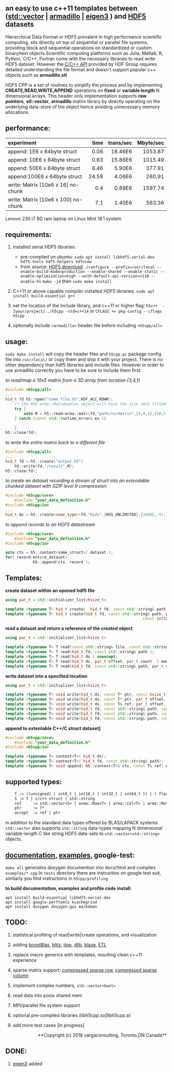<!---

 Copyright (c) 2017 vargaconsulting, Toronto,ON Canada
 Author: Varga, Steven <steven@vargaconsulting.ca>

 Permission is hereby granted, free of charge, to any person obtaining a copy of
 this  software  and associated documentation files (the "Software"), to deal in
 the Software  without   restriction, including without limitation the rights to
 use, copy, modify, merge,  publish,  distribute, sublicense, and/or sell copies
 of the Software, and to  permit persons to whom the Software is furnished to do
 so, subject to the following conditions:

 The above copyright notice and this permission notice shall be included in all
 copies or substantial portions of the Software.

 THE  SOFTWARE IS  PROVIDED  "AS IS",  WITHOUT  WARRANTY  OF ANY KIND, EXPRESS OR
 IMPLIED, INCLUDING BUT NOT LIMITED TO THE WARRANTIES OF MERCHANTABILITY, FITNESS
 FOR A PARTICULAR PURPOSE AND NONINFRINGEMENT.  IN NO EVENT  SHALL THE AUTHORS OR
 COPYRIGHT HOLDERS BE LIABLE FOR ANY  CLAIM,  DAMAGES OR OTHER LIABILITY, WHETHER
 IN  AN  ACTION  OF  CONTRACT, TORT OR  OTHERWISE, ARISING  FROM,  OUT  OF  OR IN
 CONNECTION WITH THE SOFTWARE OR THE USE OR OTHER DEALINGS IN THE SOFTWARE.
--->


an easy to use c++11 templates between ([std::vector][1] | [armadillo][100] | [eigen3][102] ) and [HDF5][3] datasets 
--------------------------------------------------------------------------------------------------------------------

Hierarchical Data Format or HDF5 prevalent in high performance scientific computing, sits directly on top of sequential or parallel file systems, providing block and sequential operations on standardized or custom binary/text objects.Scientific computing platforms such as Julia, Matlab, R, Python, C/C++, Fortran come with the necessary libraries to read write HDF5 dataset. However the [C/C++ API][4] provided by HDF Group requires detailed understanding the file format and doesn't support popular c++ objects such as **armadillo**,**stl**

HDF5 CPP is a set of routines to simplify the process and by implementing **CREATE,READ,WRITE,APPEND** operations on **fixed** or **variable length** N dimensional arrays.
This header only implementation supports **raw pointers**, **stl::vector**, **armadillo**  matrix library by directly operating on the underlying data-store of the object hence avoiding unnecessary memory allocations.

performance: 
------------
|    experiment                               | time  | trans/sec | Mbyte/sec |
|:--------------------------------------------|------:|----------:|----------:|
|append:  1E6 x 64byte struct                 |  0.06 |   16.46E6 |   1053.87 |
|append: 10E6 x 64byte struct                 |  0.63 |   15.86E6 |   1015.49 |
|append: 50E6 x 64byte struct                 |  8.46 |    5.90E6 |    377.91 |
|append:100E6 x 64byte struct                 | 24.58 |    4.06E6 |    260.91 |
|write:  Matrix<float> [10e6 x  16] no-chunk  |  0.4  |    0.89E6 |   1597.74 |
|write:  Matrix<float> [10e6 x 100] no-chunk  |  7.1  |    1.40E6 |    563.36 |

Lenovo 230 i7 8G ram laptop on Linux Mint 18.1 system

requirements:
-------------
1. installed serial HDF5 libraries:
	- pre-compiled on ubuntu: `sudo apt install libhdf5-serial-dev hdf5-tools hdf5-helpers hdfview`
	- from source: [HDF5 download][5]
	`./configure --prefix=/usr/local --enable-build-mode=production --enable-shared --enable-static --enable-optimization=high --with-default-api-version=v110 --enable-hl`
	`make -j4` then `sudo make install`

2. C++11 or above capable compiler installed HDF5 libraries: `sudo apt install build-essential g++`
3. set the location of the include library, and c++11 or higher flag: `h5c++  -Iyour/project/../h5cpp -std=c++14` or `CFLAGS += pkg-config --cflags h5cpp`
4. optionally include `<armadillo>`  header file before including `<h5cpp/all>`

usage:
-------
`sudo make install` will copy the header files and `h5cpp.pc` package config file into `/usr/local/` or copy them and ship it with your project. There is no other dependency than hdf5 libraries and include files. However in order to use armadillo  correctly you have to be sure to include them first.

*to read/map a 10x5 matrix from a 3D array from location {3,4,1}*
```cpp
#include <h5cpp/all>
...
hid_t fd h5::open("some_file.h5",H5F_ACC_RDWR);
	/* the RVO arma::Mat<double> object will have the size 10x5 filled*/
	try {
		auto M = h5::read<arma::mat>(fd,"path/to/matrix",{3,4,1},{10,1,5});
	} catch (const std::runtime_error& ex ){
		...
	}
h5::close(fd);
```

*to write the entire matrix back to a different file*
```cpp
#include <h5cpp/all>
...
hid_t fd = h5::create("output.h5")
	h5::write(fd,"/result",M);
h5::close(fd);
```
*to create an dataset recording a stream of struct into an extendable chunked dataset with GZIP level 9 compression:*
```cpp
#include <h5cpp/core>
	#include "your_data_definition.h"
#include <h5cpp/io>
...
hid_t ds = h5::create<some_type>(fd,"bids",{H5S_UNLIMITED},{1000}, 9);
```
*to append records to an HDF5 datastream* 
```cpp
#include <h5cpp/core>
	#include "your_data_definition.h"
#include <h5cpp/io>

auto ctx = h5::context<some_struct>( dataset );
for( record:entire_dataset)
			h5::append(ctx, record );
```

Templates:
-----------

**create dataset within an opened hdf5 file**
```cpp
using par_t = std::initializer_list<hsize_t>

template <typename T> hid_t create(  hid_t fd, const std::string& path, const T ref ) noexcept;
template <typename T> hid_t create(hid_t fd, const std::string& path, par_t max_dims, par_t chunk_dims={},
															const int32_t deflate = H5CPP_NO_COMPRESSION ) noexcept;
```

**read a dataset and return a reference of the created object**
```cpp
using par_t = std::initializer_list<hsize_t>

template <typename T> T read(const std::string& file, const std::string& path ); 
template <typename T> T read(hid_t fd, const std::string& path ); 
template <typename T> T read(hid_t ds ) noexcept; 
template <typename T> T read(hid_t ds, par_t offset, par_t count  ) noexcept; 
template <typename T> T read(hid_t fd, const std::string& path, par_t offset, par_t count  );
```

**write dataset into a specified location**
```cpp
using par_t = std::initializer_list<hsize_t>

template <typename T> void write(hid_t ds, const T* ptr, const hsize_t* offset, const hsize_t* count ) noexcept;
template <typename T> void write(hid_t ds, const T* ptr, par_t offset, par_t count) noexcept;
template <typename T> void write(hid_t ds, const T& ref, par_t offset, par_t count) noexcept;
template <typename T> void write(hid_t fd, const std::string& path, const T& ref) noexcept;
template <typename T> void write(hid_t fd, const std::string& path, const T& ref, par_t offset, par_t count) noexcept;
template <typename T> void write(hid_t fd, const std::string& path, const T* ptr, par_t offset, par_t count) noexcept;
```

**append to extentable C++/C struct dataset]**
```cpp
#include <h5cpp/core>
	#include "your_data_definition.h"
#include <h5cpp/io>

template <typename T> context<T>( hid_t ds);
template <typename T> context<T>( hid_t fd, const std::string& path);
template <typename T> void append( h5::context<T>& ctx, const T& ref) noexcept;
```

supported types:
---------------- 

```yacc
	T := ([unsigned] ( int8_t | int16_t | int32_t | int64_t )) | ( float | double  )
	S := T | c/c++ struct | std::string
	ref 	:= std::vector<S> | arma::Row<T> | arma::Col<T> | arma::Mat<T> | arma::Cube<T>
	ptr 	:= T* 
	accept 	:= ref | ptr 
```

in addition to the standard data types offered by BLAS/LAPACK systems `std::vector` also supports `std::string` data-types mapping N dimensional variable-length C like string HDF5 data-sets to `std::vector<std::string>` objects.


[documentation](http://h5cpp.ca/modules.html), [examples](http://h5cpp.ca/examples.html), google-test:
----------------------------------------------------------------------------------------------------
`make all` generates doxygen documention into docs/html and compiles `examples/*.cpp`
In `tests` directory there are instruction on google test suit, similarly you find instructions in 
`h5cpp/profiling`

**to build documentation, examples and profile code install:**

```shell
apt install build-essential libhdf5-serial-dev
apt install google-perftools kcachegrind
apt install doxygen doxygen-gui markdown
```

TODO:
-----
1. statistical profiling of read|write|create operations, and visualization
2. adding [boostBlas][101], [blitz][103], [itpp][104], [dlib][105], [blaze][106], [ETL][107]
3. replace macro generics with templates, resulting clean c++11 experience
4. sparse matrix support: [compressed sparse row][9], [compressed sparse column][10]
5. implement  complex numbers, `std::vector<bool>`

20. read data into posix shared mem
21. MPI/parallel file system support

98. optional pre-compiled libraries (libh5cpp.so|libh5cpp.a)
99. add more test cases [in progress]

<div style="text-align: right">
**Copyright (c) 2018 vargaconsulting, Toronto,ON Canada** <steven@vargaconsulting.ca>
</div>


DONE:
-----
1. [eigen3][102] added

[1]: http://en.cppreference.com/w/cpp/container/vector
[2]: http://arma.sourceforge.net
[3]: https://support.hdfgroup.org/HDF5/doc/H5.intro.html
[4]: https://support.hdfgroup.org/HDF5/doc/RM/RM_H5Front.html
[5]: https://support.hdfgroup.org/HDF5/release/obtain5.html
[6]: http://eigen.tuxfamily.org/index.php?title=Main_Page
[7]: http://www.boost.org/doc/libs/1_65_1/libs/numeric/ublas/doc/matrix.htm
[8]: https://julialang.org/
[9]: https://en.wikipedia.org/wiki/Sparse_matrix#Compressed_sparse_row_.28CSR.2C_CRS_or_Yale_format.29
[10]: https://en.wikipedia.org/wiki/Sparse_matrix#Compressed_sparse_column_.28CSC_or_CCS.29

[40]: https://support.hdfgroup.org/HDF5/Tutor/HDF5Intro.pdf



[100]: http://arma.sourceforge.net/
[101]: http://www.boost.org/doc/libs/1_66_0/libs/numeric/ublas/doc/index.html
[102]: http://eigen.tuxfamily.org/index.php?title=Main_Page#Documentation
[103]: https://sourceforge.net/projects/blitz/
[104]: https://sourceforge.net/projects/itpp/
[105]: http://dlib.net/linear_algebra.html
[106]: https://bitbucket.org/blaze-lib/blaze
[107]: https://github.com/wichtounet/etl
